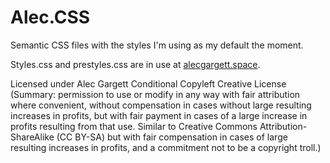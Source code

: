 Alec.CSS
========

Semantic CSS files with the styles I'm using as my default the moment.

Styles.css and prestyles.css are in use at [alecgargett.space](https://alecgargett.space/).

Licensed under Alec Gargett Conditional Copyleft Creative License (Summary: permission to use or modify in any way with fair attribution where convenient, without compensation in cases without large resulting increases in profits, but with fair payment in cases of a large increase in profits resulting from that use. Similar to Creative Commons Attribution-ShareAlike (CC BY-SA) but with fair compensation in cases of large resulting increases in profits, and a commitment not to be a copyright troll.)